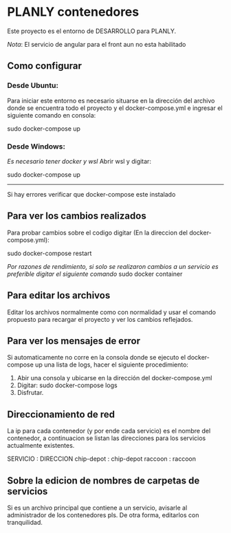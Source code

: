 # PLANLY contenedores
Este proyecto es el entorno de DESARROLLO para PLANLY. 

*Nota*: El servicio de angular para el front aun no esta habilitado


## Como configurar
### Desde Ubuntu:
Para iniciar este entorno es necesario situarse en la dirección del archivo donde se encuentra todo el proyecto y el docker-compose.yml e ingresar el siguiente comando en consola:

sudo docker-compose up

### Desde Windows:
*Es necesario tener docker y wsl*
Abrir wsl y digitar:

sudo docker-compose up

---------------------------------------------------------------------------
Si hay errores verificar que docker-compose este instalado

## Para ver los cambios realizados
Para probar cambios sobre el codigo digitar (En la direccion del docker-compose.yml):

sudo docker-compose restart

*Por razones de rendimiento, si solo se realizaron cambios a un servicio es preferible digitar el siguiente comando*
sudo docker container 
## Para editar los archivos
Editar los archivos normalmente como con normalidad y usar el comando propuesto para recargar el proyecto y ver los cambios reflejados.

## Para ver los mensajes de error
Si automaticamente no corre en la consola donde se ejecuto el docker-compose up una lista de logs, hacer el siguiente procedimiento:

1. Abir una consola y ubicarse en la dirección del docker-compose.yml
2. Digitar: sudo docker-compose logs
3. Disfrutar.

## Direccionamiento de red
La ip para cada contenedor (y por ende cada servicio) es el nombre del contenedor, a continuacion se listan las direcciones para los servicios actualmente existentes.

SERVICIO    : DIRECCION
chip-depot  : chip-depot
raccoon     : raccoon

## Sobre la edicion de nombres de carpetas de servicios
Si es un archivo principal que contiene a un servicio, avisarle al administrador de los contenedores pls. De otra forma, editarlos con tranquilidad.